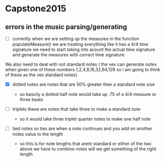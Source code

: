 # Capstone2015

## errors in the music parsing/generating 

- [ ] currently when we are setting up the measures in the function populateMeasure() we are treating everything like it has a 4/4 time signature we need to start taking into acount the actual time signature and generate the measures with correct time signature

We also need to deal with not standard notes ( the vex can generate notes when given one of these numbers  1,2,4,8,16,32,64,128 so i am going to think of these as the vex standard notes)
    
- [x] dotted notes are notes that are 50% greater then a standard note size 
  - so basicly a dotted half note would take up .75 of a 4/4 messure or three beats
      
- [ ] triplets these are notes that take three to make a standard note
  - so it would take three triplet quarter notes to make one half note
      
- [ ] tied notes so ties are when a note continues and you add on another notes value to the length
  - so this is for note lengths that arent standard or either of the two above we have to combine notes will we get something of the         right length
